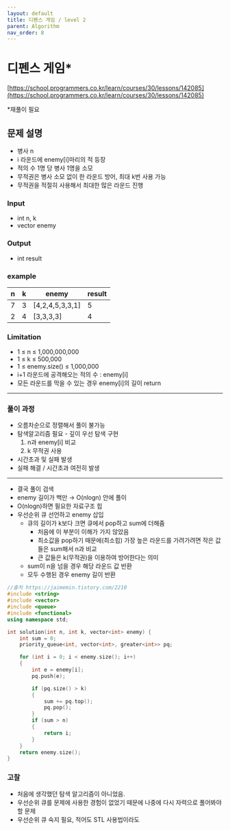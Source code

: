 ```yaml
---
layout: default
title: 디펜스 게임 / level 2
parent: Algorithm
nav_order: 8
---
```


# 디펜스 게임*

[https://school.programmers.co.kr/learn/courses/30/lessons/142085](https://school.programmers.co.kr/learn/courses/30/lessons/142085)

*재풀이 필요

## 문제 설명

- 병사 n
- i 라운드에 enemy[i]마리의 적 등장
- 적의 수 1명 당 병사 1명을 소모
- 무적권은 병사 소모 없이 한 라운드 방어, 최대 k번 사용 가능
- 무적권을 적절히 사용해서 최대한 많은 라운드 진행

### Input

- int n, k
- vector<int> enemy

### Output

- int result

### example

| n | k | enemy | result |
| --- | --- | --- | --- |
| 7 | 3 | [4,2,4,5,3,3,1] | 5 |
| 2 | 4 | [3,3,3,3] | 4 |

### Limitation

- 1 ≤ n ≤ 1,000,000,000
- 1 ≤ k ≤ 500,000
- 1 ≤ enemy.size() ≤ 1,000,000
- i+1 라운드에 공격해오는 적의 수 : enemy[i]
- 모든 라운드를 막을 수 있는 경우 enemy[i]의 길이 return

---

### 풀이 과정

- 오름차순으로 정렬해서 풀이 불가능
- 탐색알고리즘 필요 - 깊이 우선 탐색 구현
    1. n과 enemy[i] 비교
    2. k 무적권 사용
- 시간초과 및 실패 발생
- 실패 해결 / 시간초과 여전히 발생

---

- 결국 풀이 검색
- enemy 길이가 백만 → O(nlogn) 안에 풀이
- O(nlogn)하면 필요한 자료구조 힙
- 우선순위 큐 선언하고 enemy 삽입
    - 큐의 길이가 k보다 크면 큐에서 pop하고 sum에 더해줌
        - 처음에 이 부분이 이해가 가지 않았음
        - 최소값을 pop하기 때문에(최소힙) 가장 높은 라운드를 가려가려면 작은 값들은 sum해서 n과 비교
        - 큰 값들은 k(무적권)을 이용하여 방어한다는 의미
    - sum이 n을 넘을 경우 해당 라운드 값 반환
    - 모두 수행된 경우 enemy 길이 반환

```cpp
//출처 https://jaimemin.tistory.com/2210
#include <string>
#include <vector>
#include <queue>
#include <functional>
using namespace std;

int solution(int n, int k, vector<int> enemy) {
    int sum = 0;
    priority_queue<int, vector<int>, greater<int>> pq;

    for (int i = 0; i < enemy.size(); i++)
    {
        int e = enemy[i];
        pq.push(e);

        if (pq.size() > k)
        {
            sum += pq.top();
            pq.pop();
        }
        if (sum > n)
        {
            return i;
        }
    }
    return enemy.size();
}
```

### 고찰

- 처음에 생각했던 탐색 알고리즘이 아니었음.
- 우선순위 큐를 문제에 사용한 경험이 없었기 때문에 나중에 다시 자력으로 풀어봐야할 문제
- 우선순위 큐 숙지 필요, 적어도 STL 사용법이라도